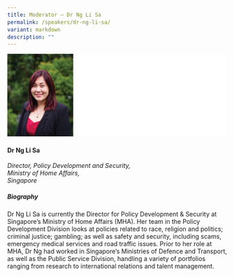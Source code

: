 ```yaml
---
title: Moderator – Dr Ng Li Sa
permalink: /speakers/dr-ng-li-sa/
variant: markdown
description: ""
---
```



![](/images/2024%20speakers/Ng_Li_Sa.png)
#### **Dr Ng Li Sa**

*Director, Policy Development and Security, <br> Ministry of Home Affairs, <br>Singapore*

##### **Biography**
Dr Ng Li Sa is currently the Director for Policy Development &amp; Security at Singapore’s Ministry of Home Affairs (MHA). Her team in the Policy Development Division looks at policies related to race, religion and politics; criminal justice; gambling; as well as safety and security, including scams, emergency medical services and road traffic issues. Prior to her role at MHA, Dr Ng had worked in Singapore’s Ministries of Defence and Transport, as well as the Public Service Division, handling a variety of portfolios ranging from research to international relations and talent management.